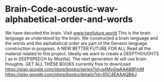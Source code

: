 # Brain-Code-acoustic-wav-alphabetical-order-and-words
We have decoded the brain.
Visit www.twofuture.world
This is the brain language as understood by the brain. We constructed a brain language and the words and the alphabetical order are part of the Genesis language construction in progress.
A NEW BETTER FUTURE FOR ALL
Read all the material related to this project. Ideally we want to create a DEEPTHOUGHTS [ as in DEEPSPEECH by Mozilla]. The next generation AI will use brain thoughts.
GET ALL THESE BOOKS currently free to downl;oad
https://play.google.com/store/books/series?id=a4MvGwAAABBFmM
https://play.google.com/store/books/details?id=65C4EAAAQBAJ
